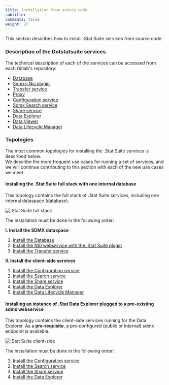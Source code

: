 ```yaml
---
title: Installation from source code
subtitle: 
comments: false
weight: 27
---
```


This section describes how to install .Stat Suite services from source code.

### Description of the Dotstatsuite services
The technical description of each of the services can be accessed from each Gitlab's repository:<br>

- [Database](https://gitlab.com/sis-cc/.stat-suite/dotstatsuite-core-data-access/blob/master/README.md)
- [Sdmxri Nsi plugin](https://gitlab.com/sis-cc/.stat-suite/dotstatsuite-core-sdmxri-nsi-plugin/blob/master/readme.md)
- [Transfer service](https://gitlab.com/sis-cc/.stat-suite/dotstatsuite-core-transfer/blob/master/README.md)
- [Proxy](https://gitlab.com/sis-cc/.stat-suite/dotstatsuite-proxy/blob/develop/README.md)
- [Configuration service](https://gitlab.com/sis-cc/.stat-suite/dotstatsuite-config/blob/develop/README.md)
- [Sdmx Search service](https://gitlab.com/sis-cc/.stat-suite/dotstatsuite-sdmx-faceted-search/blob/develop/README.md)
- [Share service](https://gitlab.com/sis-cc/.stat-suite/dotstatsuite-share/blob/develop/README.md)
- [Data Explorer](https://gitlab.com/sis-cc/.stat-suite/dotstatsuite-data-explorer/blob/develop/README.md)
- [Data Viewer](https://gitlab.com/sis-cc/.stat-suite/dotstatsuite-data-viewer/blob/develop/README.md)
- [Data Lifecycle Manager](https://gitlab.com/sis-cc/.stat-suite/dotstatsuite-data-lifecycle-manager/blob/develop/README.md)


### Topologies
The most common topologies for installing the .Stat Suite services is described below.<br>
We describe the more frequent use cases for running a set of services, and we will continue contributing to this section with each of the new use cases we meet. 

#### Installing the .Stat Suite full stack with one internal database
This topology contains the full stack of .Stat Suite services, including one internal dataspace (database).<br>

![.Stat Suite full stack](/images/One_Internal_Space.png)

The installation must be done in the following order: <br>

**I. Install the SDMX dataspace**<br>

1. [Install the Database](https://gitlab.com/sis-cc/.stat-suite/dotstatsuite-core-data-access/blob/master/docs/installation/CodeBaseApproach.md)
2. [Install the NSI webservice with the .Stat Suite plugin](https://gitlab.com/sis-cc/.stat-suite/dotstatsuite-core-sdmxri-nsi-plugin/blob/develop/docs/installation/CodeBaseApproach.md)
3. [Install the Transfer service](https://gitlab.com/sis-cc/.stat-suite/dotstatsuite-core-transfer/blob/develop/docs/installation/CodeBaseApproach.md)

**II. Install the client-side services**<br>

1. [Install the Configuration service](https://gitlab.com/sis-cc/.stat-suite/dotstatsuite-config/blob/develop/README.md)
2. [Install the Search service](https://gitlab.com/sis-cc/.stat-suite/dotstatsuite-sdmx-faceted-search/blob/develop/README.md)
3. [Install the Share service](https://gitlab.com/sis-cc/.stat-suite/dotstatsuite-share/blob/develop/README.md)
3. [Install the Data Explorer](https://gitlab.com/sis-cc/.stat-suite/dotstatsuite-data-explorer/blob/develop/README.md)
4. [Install the Data Lifecycle Manager](https://gitlab.com/sis-cc/.stat-suite/dotstatsuite-data-lifecycle-manager/blob/develop/README.md)

#### Installing an instance of .Stat Data Explorer plugged to a pre-existing sdmx webservice
This topology contains the client-side services running for the Data Explorer. As a **pre-requisite**, a pre-configured (public or internal) sdmx endpoint is available.<br>

![.Stat Suite client-side](/images/External_SDMX.png)

The installation must be done in the following order:<br>

1. [Install the Configuration service](https://gitlab.com/sis-cc/.stat-suite/dotstatsuite-config/blob/develop/README.md)
2. [Install the Search service](https://gitlab.com/sis-cc/.stat-suite/dotstatsuite-sdmx-faceted-search/blob/develop/README.md)
3. [Install the Share service](https://gitlab.com/sis-cc/.stat-suite/dotstatsuite-share/blob/develop/README.md)
3. [Install the Data Explorer](https://gitlab.com/sis-cc/.stat-suite/dotstatsuite-data-explorer/blob/develop/README.md)

